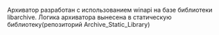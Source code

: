 Архиватор разработан с использованием winapi на базе библиотеки libarchive. Логика архиватора вынесена в статическую библиотеку(репозиторий Archive_Static_Library)
